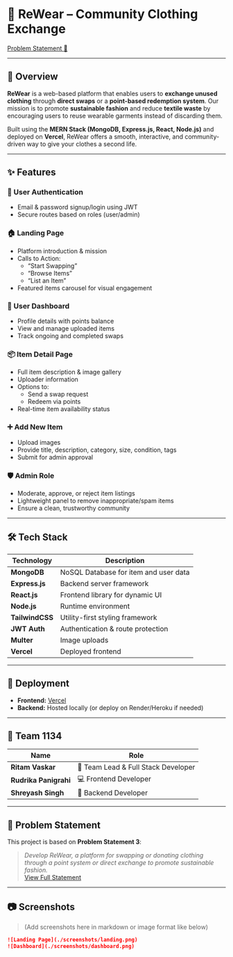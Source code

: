 # 👚 ReWear – Community Clothing Exchange

[Problem Statement 📄](https://github.com/Ritam-Vaskar/rewear.git)

---

## 🌿 Overview

**ReWear** is a web-based platform that enables users to **exchange unused clothing** through **direct swaps** or a **point-based redemption system**. Our mission is to promote **sustainable fashion** and reduce **textile waste** by encouraging users to reuse wearable garments instead of discarding them.

Built using the **MERN Stack (MongoDB, Express.js, React, Node.js)** and deployed on **Vercel**, ReWear offers a smooth, interactive, and community-driven way to give your clothes a second life.

---

## ✨ Features

### 🔐 User Authentication
- Email & password signup/login using JWT
- Secure routes based on roles (user/admin)

### 🏠 Landing Page
- Platform introduction & mission
- Calls to Action:  
  - “Start Swapping”  
  - “Browse Items”  
  - “List an Item”
- Featured items carousel for visual engagement

### 👤 User Dashboard
- Profile details with points balance
- View and manage uploaded items
- Track ongoing and completed swaps

### 📦 Item Detail Page
- Full item description & image gallery
- Uploader information
- Options to:
  - Send a swap request
  - Redeem via points
- Real-time item availability status

### ➕ Add New Item
- Upload images
- Provide title, description, category, size, condition, tags
- Submit for admin approval

### 🛡️ Admin Role
- Moderate, approve, or reject item listings
- Lightweight panel to remove inappropriate/spam items
- Ensure a clean, trustworthy community

---

## 🛠️ Tech Stack

| Technology | Description |
|------------|-------------|
| **MongoDB** | NoSQL Database for item and user data |
| **Express.js** | Backend server framework |
| **React.js** | Frontend library for dynamic UI |
| **Node.js** | Runtime environment |
| **TailwindCSS** | Utility-first styling framework |
| **JWT Auth** | Authentication & route protection |
| **Multer** | Image uploads |
| **Vercel** | Deployed frontend |

---

## 🚀 Deployment

- **Frontend:** [Vercel](https://vercel.com/)
- **Backend:** Hosted locally (or deploy on Render/Heroku if needed)

---

## 👥 Team 1134

| Name | Role |
|------|------|
| **Ritam Vaskar** | 🧠 Team Lead & Full Stack Developer |
| **Rudrika Panigrahi** | 💻 Frontend Developer |
| **Shreyash Singh** | 🔧 Backend Developer |

---

## 📌 Problem Statement

This project is based on **Problem Statement 3**:  
> *Develop ReWear, a platform for swapping or donating clothing through a point system or direct exchange to promote sustainable fashion.*  
[View Full Statement](https://github.com/Ritam-Vaskar/rewear.git)

---

## 📷 Screenshots

> (Add screenshots here in markdown or image format like below)

```md
![Landing Page](./screenshots/landing.png)
![Dashboard](./screenshots/dashboard.png)
